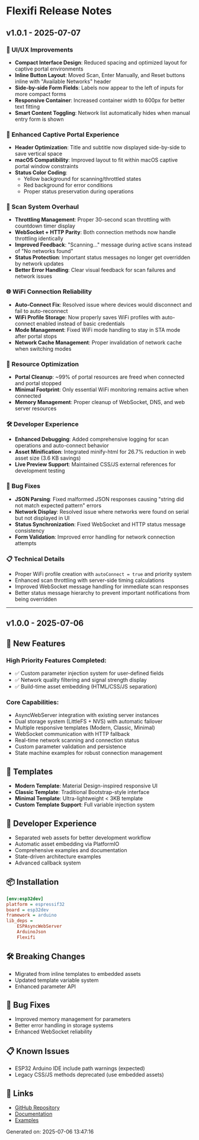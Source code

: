 # Flexifi Release Notes

## v1.0.1 - 2025-07-07

### 🎨 UI/UX Improvements
- **Compact Interface Design**: Reduced spacing and optimized layout for captive portal environments
- **Inline Button Layout**: Moved Scan, Enter Manually, and Reset buttons inline with "Available Networks" header
- **Side-by-side Form Fields**: Labels now appear to the left of inputs for more compact forms
- **Responsive Container**: Increased container width to 600px for better text fitting
- **Smart Content Toggling**: Network list automatically hides when manual entry form is shown

### 📱 Enhanced Captive Portal Experience
- **Header Optimization**: Title and subtitle now displayed side-by-side to save vertical space
- **macOS Compatibility**: Improved layout to fit within macOS captive portal window constraints
- **Status Color Coding**:
  - Yellow background for scanning/throttled states
  - Red background for error conditions
  - Proper status preservation during operations

### 🔧 Scan System Overhaul
- **Throttling Management**: Proper 30-second scan throttling with countdown timer display
- **WebSocket + HTTP Parity**: Both connection methods now handle throttling identically
- **Improved Feedback**: "Scanning..." message during active scans instead of "No networks found"
- **Status Protection**: Important status messages no longer get overridden by network updates
- **Better Error Handling**: Clear visual feedback for scan failures and network issues

### 🌐 WiFi Connection Reliability
- **Auto-Connect Fix**: Resolved issue where devices would disconnect and fail to auto-reconnect
- **WiFi Profile Storage**: Now properly saves WiFi profiles with auto-connect enabled instead of basic credentials
- **Mode Management**: Fixed WiFi mode handling to stay in STA mode after portal stops
- **Network Cache Management**: Proper invalidation of network cache when switching modes

### 🎯 Resource Optimization
- **Portal Cleanup**: ~99% of portal resources are freed when connected and portal stopped
- **Minimal Footprint**: Only essential WiFi monitoring remains active when connected
- **Memory Management**: Proper cleanup of WebSocket, DNS, and web server resources

### 🛠️ Developer Experience
- **Enhanced Debugging**: Added comprehensive logging for scan operations and auto-connect behavior
- **Asset Minification**: Integrated minify-html for 26.7% reduction in web asset size (3.6 KB savings)
- **Live Preview Support**: Maintained CSS/JS external references for development testing

### 🐛 Bug Fixes
- **JSON Parsing**: Fixed malformed JSON responses causing "string did not match expected pattern" errors
- **Network Display**: Resolved issue where networks were found on serial but not displayed in UI
- **Status Synchronization**: Fixed WebSocket and HTTP status message consistency
- **Form Validation**: Improved error handling for network connection attempts

### 📋 Technical Details
- Proper WiFi profile creation with `autoConnect = true` and priority system
- Enhanced scan throttling with server-side timing calculations
- Improved WebSocket message handling for immediate scan responses
- Better status message hierarchy to prevent important notifications from being overridden

---

## v1.0.0 - 2025-07-06

## 🚀 New Features

### High Priority Features Completed:
- ✅ Custom parameter injection system for user-defined fields
- ✅ Network quality filtering and signal strength display
- ✅ Build-time asset embedding (HTML/CSS/JS separation)

### Core Capabilities:
- AsyncWebServer integration with existing server instances
- Dual storage system (LittleFS + NVS) with automatic failover
- Multiple responsive templates (Modern, Classic, Minimal)
- WebSocket communication with HTTP fallback
- Real-time network scanning and connection status
- Custom parameter validation and persistence
- State machine examples for robust connection management

## 🎨 Templates

- **Modern Template**: Material Design-inspired responsive UI
- **Classic Template**: Traditional Bootstrap-style interface
- **Minimal Template**: Ultra-lightweight < 3KB template
- **Custom Template Support**: Full variable injection system

## 🔧 Developer Experience

- Separated web assets for better development workflow
- Automatic asset embedding via PlatformIO
- Comprehensive examples and documentation
- State-driven architecture examples
- Advanced callback system

## 📦 Installation

```ini
[env:esp32dev]
platform = espressif32
board = esp32dev
framework = arduino
lib_deps =
    ESPAsyncWebServer
    ArduinoJson
    Flexifi
```

## 🛠️ Breaking Changes

- Migrated from inline templates to embedded assets
- Updated template variable system
- Enhanced parameter API

## 🐛 Bug Fixes

- Improved memory management for parameters
- Better error handling in storage systems
- Enhanced WebSocket reliability

## 📋 Known Issues

- ESP32 Arduino IDE include path warnings (expected)
- Legacy CSS/JS methods deprecated (use embedded assets)

## 🔗 Links

- [GitHub Repository](https://github.com/andyshinn/flexifi)
- [Documentation](README.md)
- [Examples](examples/)

Generated on: 2025-07-06 13:47:16
